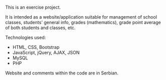 This is an exercise project.

It is intended as a website/application suitable for management of school classes, students' general info, grades (mathematics), grade point average of both students and classes, etc.

Technologies used:
- HTML, CSS, Bootstrap
- JavaScript, jQuery, AJAX, JSON
- MySQL
- PHP 

Website and comments within the code are in Serbian.
